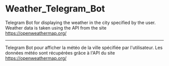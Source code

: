# Weather_Telegram_Bot

Telegram Bot for displaying the weather in the city specified by the user.
Weather data is taken using the API from the site https://openweathermap.org/

---------

Telegram Bot pour afficher la météo de la ville spécifiée par l'utilisateur.
Les données météo sont récupérées grâce à l'API du site https://openweathermap.org/
